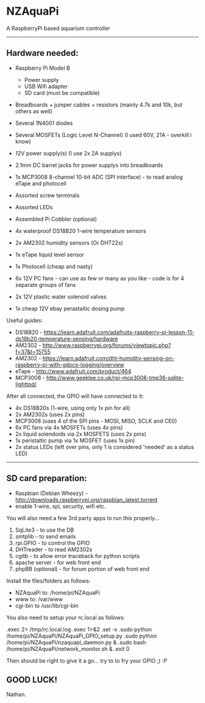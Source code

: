 NZAquaPi
========

A RaspberryPi based aquarium controller

----------
Hardware needed:
----------

- Raspberry Pi Model B
   - Power supply
   - USB Wifi adapter
   - SD card (must be compatible)

- Breadboards + jumper cables + resistors (mainly 4.7k and 10k, but others as well)
- Several 1N4001 diodes
- Several MOSFETs (Logic Level N-Channel) (I used 60V, 21A - overkill i know)
- 12V power supply(s) (I use 2x 2A supplys)
- 2.1mm DC barrel jacks for power supplys into breadboards
- 1x MCP3008 8-channel 10-bit ADC (SPI interface) - to read analog eTape and photocell
- Assorted screw terminals
- Assorted LEDs
- Assembled Pi Cobbler (optional)

- 4x waterproof DS18B20 1-wire temperature sensors
- 2x AM2302 humidity sensors (Or DHT22s)
- 1x eTape liquid level sensor
- 1x Photocell (cheap and nasty)
- 6x 12V PC fans - can use as few or many as you like - code is for 4 separate groups of fans
- 2x 12V plastic water solenoid valves
- 1x cheap 12V ebay perastaltic dosing pump

Useful guides:

- DS18B20 - https://learn.adafruit.com/adafruits-raspberry-pi-lesson-11-ds18b20-temperature-sensing/hardware
- AM2302 - http://www.raspberrypi.org/forums/viewtopic.php?f=37&t=15755
- AM2302 - https://learn.adafruit.com/dht-humidity-sensing-on-raspberry-pi-with-gdocs-logging/overview
- eTape - http://www.adafruit.com/product/464
- MCP3008 - http://www.geeklee.co.uk/rpi-mcp3008-tmp36-sqlite-lighttpd/

After all connected, the GPIO will have connected to it:
- 4x DS18B20s (1-wire, using only 1x pin for all)
- 2x AM2302s (uses 2x pins)
- MCP3008 (uses 4 of the SPI pins - MOSI, MISO, SCLK and CE0)
- 6x PC fans via 4x MOSFETs (uses 4x pins)
- 2x liquid solendoids via 2x MOSFETS (uses 2x pins)
- 1x peristaltic pump via 1x MOSFET (uses 1x pin)
- 2x status LEDs (left over pins, only 1 is considered 'needed' as a status LED)

----------
SD card preparation:
----------

- Raspbian (Debian Wheezy) - http://downloads.raspberrypi.org/raspbian_latest.torrent
- enable 1-wire, spi, security, wifi etc.

You will also need a few 3rd party apps to run this properly...

1. SqLite3 - to use the DB
2. smtplib - to send emails
3. rpi.GPIO - to control the GPIO
4. DHTreader - to read AM2302s
5. cgitb - to allow error traceback for python scripts
6. apache server - for web front end
7. phpBB (optional) - for forum portion of web front end

Install the files/folders as follows:
- NZAquaPi to: /home/pi/NZAquaPi
- www to: /var/www
- cgi-bin to /usr/lib/cgi-bin

You also need to setup your rc.local as follows:

.exec 2> /tmp/rc.local.log
.exec 1>&2
.set -x
.sudo python /home/pi/NZAquaPi/NZAquaPi_GPIO_setup.py
.sudo python /home/pi/NZAquaPi/nzaquapi_daemon.py &
.sudo bash /home/pi/NZAquaPi/network_monitor.sh &
.exit 0

Then should be right to give it a go... try to to fry your GPIO ;) :P

GOOD LUCK!
----------------------------
Nathan.
